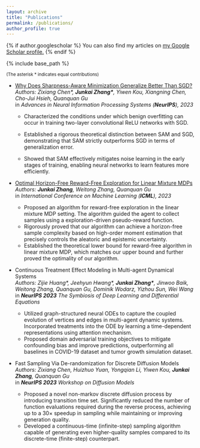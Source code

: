 ```yaml
---
layout: archive
title: "Publications"
permalink: /publications/
author_profile: true
---
```


{% if author.googlescholar %}
  You can also find my articles on <u><a href="{{author.googlescholar}}">my Google Scholar profile</a>.</u>
{% endif %}

{% include base_path %}

<small>(The asterisk * indicates equal contributions)</small>

- [Why Does Sharpness-Aware Minimization Generalize Better Than SGD?](https://arxiv.org/abs/2310.07269)  
  *Authors: Zixiang Chen\*, __Junkai Zhang\*__, Yiwen Kou, Xiangning Chen, Cho-Jui Hsieh, Quanquan Gu*  
  in *Advances in Neural Information Processing Systems (__NeurIPS__), 2023* 

  - Characterized the conditions under which benign overfitting can occur in training two-layer convolutional ReLU networks with SGD.

  - Established a rigorous theoretical distinction between SAM and SGD, demonstrating that SAM strictly outperforms SGD in terms of generalization error.

  - Showed that SAM effectively mitigates noise learning in the early stages of training, enabling neural networks to learn features more efficiently.

- [Optimal Horizon-Free Reward-Free Exploration for Linear Mixture MDPs](https://arxiv.org/abs/2303.10165)  
  *Authors: __Junkai Zhang__, Weitong Zhang, Quanquan Gu*   
  in *International Conference on Machine Learning (__ICML__), 2023*
  - Proposed an algorithm for reward-free exploration in the linear mixture MDP setting. The algorithm guided the agent to collect samples using a exploration-driven pseudo-reward function.
  - Rigorously proved that our algorithm can achieve a horizon-free sample complexity based on high-order moment estimation that precisely controls the aleatoric and epistemic uncertainty.
  - Established the theoretical lower bound for reward-free algorithm in linear mixture MDP, which matches our upper bound and further proved the optimality of our algorithm.

- Continuous Treatment Effect Modeling in Multi-agent Dynamical Systems  
  *Authors: Zijie Huang\*, Jeehyun Hwang\*, __Junkai Zhang\*__, Jinwoo Baik, Weitong Zhang, Quanquan Gu, Dominik Wodarz, Yizhou Sun, Wei Wang*  
  in *__NeurIPS 2023__ The Symbiosis of Deep Learning and Differential Equations*
  - Utilized graph-structured neural ODEs to capture the coupled evolution of vertices and edges in multi-agent dynamic systems. Incorporated treatments into the ODE by learning a time-dependent representations using attention mechanism.
  - Proposed domain adversarial training objectives to mitigate confounding bias and improve predictions, outperforming all baselines in COVID-19 dataset and tumor growth simulation dataset.

- Fast Sampling Via De-randomization for Discrete Diffusion Models  
  *Authors: Zixiang Chen, Huizhuo Yuan, Yongqian Li, Yiwen Kou, __Junkai Zhang__, Quanquan Gu*  
  in *__NeurIPS 2023__ Workshop on Diffusion Models*
  - Proposed a novel non-markov discrete diffusion process by introducing transition time set. Significantly reduced the number of function evaluations required during the reverse process, achieving up to a $30\times$ speedup in sampling while maintaining or improving generation quality.
  - Developed a continuous-time (infinite-step) sampling algorithm capable of generating even higher-quality samples compared to its discrete-time (finite-step) counterpart.